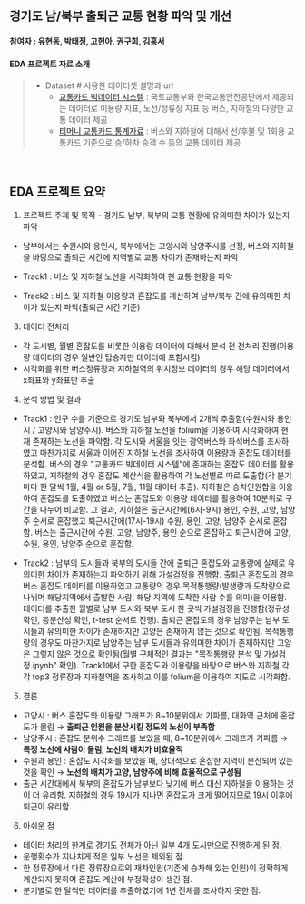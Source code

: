## 경기도 남/북부 출퇴근 교통 현황 파악 및 개선
#### 참여자 : 유현동, 박태정, 고현아, 권구희, 김홍서
#### EDA 프로젝트 자료 소개
> * Dataset # 사용한 데이터셋 설명과 url 
>   * [교통카드 빅데이터 시스템](https://stcis.go.kr/wps/main.do) : 국토교통부와 한국교통안전공단에서 제공되는 데이터로 이용량 지표, 노선/정류장 지표 등 버스, 지하철의 다양한 교통 데이터 제공
>   * [티머니 교통카드 통계자료](https://www.t-money.co.kr/ncs/pct/ugd/ReadTrcrStstList.dev?page=1&rows=10) : 버스와 지하철에 대해서 선/후불 및 1회용 교통카드 기준으로 승/하차 승객 수 등의 교통 데이터 제공

<br>


## EDA 프로젝트 요약

1. 프로젝트 주제 및 목적
        - 경기도 남부, 북부의 교통 현황에 유의미한 차이가 있는지 파악

* 남부에서는 수원시와 용인시, 북부에서는 고양시와 남양주시를 선정, 버스와 지하철을 바탕으로 출퇴근 시간에 지역별로 교통 차이가 존재하는지 파악

 * Track1 : 버스 및 지하철 노선을 시각화하여 현 교통 현황을 파악

 * Track2 : 비스 및 지하철 이용량과 혼잡도를 계산하여 남부/북부 간에 유의미한 차이가 있는지 파악(출퇴근 시간 기준)

3. 데이터 전처리
* 각 도시별, 월별 혼잡도를 비롯한 이용량 데이터에 대해서 분석 전 전처리 진행(이용량 데이터의 경우 일반인 탑승자만 데이터에 포함시킴)
* 시각화를 위한 버스정류장과 지하철역의 위치정보 데이터의 경우 해당 데이터에서 x좌표와 y좌표만 추출
 
4. 분석 방법 및 결과
* Track1 : 인구 수를 기준으로 경기도 남부와 북부에서 2개씩 추출함(수원시와 용인시 / 고양시와 남양주시). 버스와 지하철 노선을 folium을 이용하여 시각화하여 현재 존재하는 노선을 파악함. 각 도시와 서울을 잇는 광역버스와 좌석버스를 조사하였고 마찬가지로 서울과 이어진 지하철 노선을 조사하여 이용량과 혼잡도 데이터를 분석함. 버스의 경우 "교통카드 빅데이터 시스템"에 존재하는 혼잡도 데이터를 활용하였고, 지하철의 경우 혼잡도 계산식을 활용하여 각 노선별로 따로 도출함(각 분기마다 한 달씩 1월, 4월 or 5월, 7월, 11월 데이터 추출). 지하철은 승차인원합을 이용하여 혼잡도를 도출하였고 버스는 혼잡도와 이용량 데이터를 활용하여 10분위로 구간을 나누어 비교함. 그 결과, 지하철은 출근시간에(6시-9시) 용인, 수원, 고양, 남양주 순서로 혼잡했고 퇴근시간에(17시-19시) 수원, 용인, 고양, 남양주 순서로 혼잡함. 버스는 출근시간에 수원, 고양, 남양주, 용인 순으로 혼잡하고 퇴근시간에 고양, 수원, 용인, 남양주 순으로 혼잡함.

* Track2 : 남부의 도시들과 북부의 도시들 간에 출퇴근 혼잡도와 교통량에 실제로 유의미한 차이가 존재하는지 파악하기 위해 가설검정을 진행함. 출퇴근 혼잡도의 경우 버스 혼잡도 데이터를 이용하였고 교통량의 경우 목적통행량(발생량과 도착량으로 나뉘며 해당지역에서 출발한 사람, 해당 지역에 도착한 사람 수를 의미)을 이용함. 데이터를 추출한 월별로 남부 도시와 북부 도시 한 곳씩 가설검정을 진행함(정규성 확인, 등분산성 확인, t-test 순서로 진행). 출퇴근 혼잡도의 경우 남양주는 남부 도시들과 유의미한 차이가 존재하지만 고양은 존재하지 않는 것으로 확인됨. 목적통행량의 경우도 마찬가지로 남양주는 남부 도시들과 유의미한 차이가 존재하지만 고양은 그렇지 않은 것으로 확인됨(월별 구체적인 결과는 "목적통행량 분석 및 가설검정.ipynb" 확인). Track1에서 구한 혼잡도와 이용량을 바탕으로 버스와 지하철 각각 top3 정류장과 지하철역을 조사하고 이를 folium을 이용하여 지도로 시각화함. 
		    
5. 결론
* 고양시 : 버스 혼잡도와 이용량 그래프가 8~10분위에서 가파름, 대화역 근처에 혼잡도가 몰림 → **출퇴근 인원을 분산시킬 정도의 노선이 부족함**
* 남양주시 : 혼잡도 분위수 그래프를 보았을 때, 8~10분위에서 그래프가 가파름 → **특정 노선에 사람이 몰림, 노선의 배치가 비효율적**
* 수원과 용인 : 혼잡도 시각화를 보았을 때, 상대적으로 혼잡한 지역이 분산되어 있는 것을 확인 → **노선의 배치가 고양, 남양주에 비해 효율적으로 구성됨**
* 출근 시간대에서 북부의 혼잡도가 남부보다 낮기에 버스 대신 지하철을 이용하는 것이 더 유리함. 지하철의 경우 19시가 지나면 혼잡도가 크게 떨어지므로 19시 이후에 퇴근이 유리함. 
    
6. 아쉬운 점
* 데이터 처리의 한계로 경기도 전체가 아닌 일부 4개 도시만으로 진행하게 된 점.
* 운행횟수가 지나치게 적은 일부 노선은 제외된 점.
* 한 정류장에서 다른 정류장으로의 재차인원(기존에 승차해 있는 인원)이 정확하게 계산되지 못하여 혼잡도 계산에 부정확성이 생긴 점.
* 분기별로 한 달씩만 데이터를 추출하였기에 1년 전체를 조사하지 못한 점.

<br>
